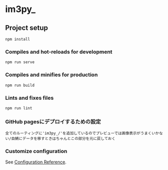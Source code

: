 # im3py_

## Project setup
```
npm install
```

### Compiles and hot-reloads for development
```
npm run serve
```

### Compiles and minifies for production
```
npm run build
```

### Lints and fixes files
```
npm run lint
```

### GitHub pagesにデプロイするための設定
```
全てのルーティングに'im3py_/'を追加しているのでプレビューでは画像表示がうまくいかない/自鯖にデータを移すときはちゃんとこの部分を元に戻しておく
```

### Customize configuration
See [Configuration Reference](https://cli.vuejs.org/config/).
